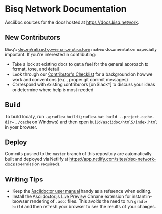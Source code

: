 # Bisq Network Documentation

AsciiDoc sources for the docs hosted at <https://docs.bisq.network>.

## New Contributors

Bisq's [decentralized governance structure][3] makes documentation especially important. If you're interested in contributing:

- Take a look at [existing docs][4] to get a feel for the general approach to format, tone, and detail
- Look through our [Contributor's Checklist][5] for a background on how we work and conventions (e.g., proper git commit messages)
- Correspond with existing contributors [on Slack^] to discuss your ideas or determine where help is most needed

## Build

To build locally, run `./gradlew build` (`gradlew.bat build --project-cache-dir=../cache` on Windows) and then open `build/asciidoc/html5/index.html` in your browser.

## Deploy

Commits pushed to the `master` branch of this repository are automatically built and deployed via Netlify at <https://app.netlify.com/sites/bisq-network-docs> (permission required).

## Writing Tips

 - Keep the [Asciidoctor user manual][1] handy as a reference when editing.
 - Install the [Asciidoctor.js Live Preview][2] Chrome extension for instant in-browser rendering of `.adoc` files. This avoids the need to run `gradle build` and then refresh your browser to see the results of your changes.

[1]: https://asciidoctor.org/docs/user-manual
[2]: https://chrome.google.com/webstore/detail/livereload/jnihajbhpnppcggbcgedagnkighmdlei
[3]: https://docs.bisq.network/user-dao-intro.html
[4]: https://docs.bisq.network
[5]: https://docs.bisq.network/contributor-checklist.html

